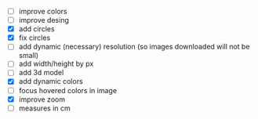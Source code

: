 - [ ] improve colors
- [ ] improve desing
- [x] add circles
- [x] fix circles
- [ ] add dynamic (necessary) resolution (so images downloaded will not be small)
- [ ] add width/height by px
- [ ] add 3d model
- [x] add dynamic colors
- [ ] focus hovered colors in image
- [x] improve zoom
- [ ] measures in cm
